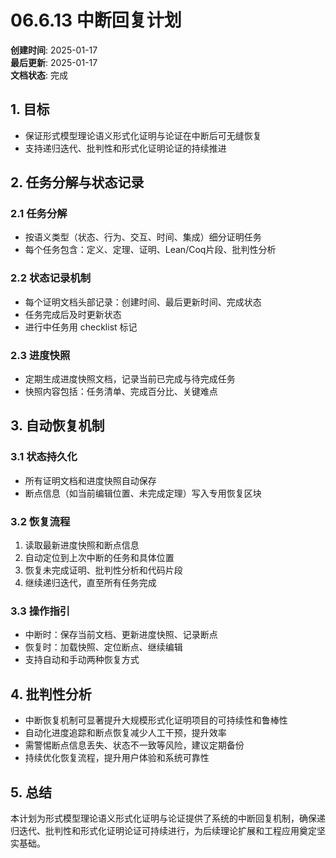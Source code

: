 # 06.6.13 中断回复计划

**创建时间**: 2025-01-17  
**最后更新**: 2025-01-17  
**文档状态**: 完成

## 1. 目标

- 保证形式模型理论语义形式化证明与论证在中断后可无缝恢复
- 支持递归迭代、批判性和形式化证明论证的持续推进

## 2. 任务分解与状态记录

### 2.1 任务分解

- 按语义类型（状态、行为、交互、时间、集成）细分证明任务
- 每个任务包含：定义、定理、证明、Lean/Coq片段、批判性分析

### 2.2 状态记录机制

- 每个证明文档头部记录：创建时间、最后更新时间、完成状态
- 任务完成后及时更新状态
- 进行中任务用 checklist 标记

### 2.3 进度快照

- 定期生成进度快照文档，记录当前已完成与待完成任务
- 快照内容包括：任务清单、完成百分比、关键难点

## 3. 自动恢复机制

### 3.1 状态持久化

- 所有证明文档和进度快照自动保存
- 断点信息（如当前编辑位置、未完成定理）写入专用恢复区块

### 3.2 恢复流程

1. 读取最新进度快照和断点信息
2. 自动定位到上次中断的任务和具体位置
3. 恢复未完成证明、批判性分析和代码片段
4. 继续递归迭代，直至所有任务完成

### 3.3 操作指引

- 中断时：保存当前文档、更新进度快照、记录断点
- 恢复时：加载快照、定位断点、继续编辑
- 支持自动和手动两种恢复方式

## 4. 批判性分析

- 中断恢复机制可显著提升大规模形式化证明项目的可持续性和鲁棒性
- 自动化进度追踪和断点恢复减少人工干预，提升效率
- 需警惕断点信息丢失、状态不一致等风险，建议定期备份
- 持续优化恢复流程，提升用户体验和系统可靠性

## 5. 总结

本计划为形式模型理论语义形式化证明与论证提供了系统的中断回复机制，确保递归迭代、批判性和形式化证明论证可持续进行，为后续理论扩展和工程应用奠定坚实基础。
